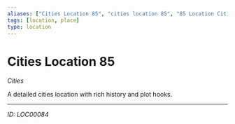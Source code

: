 ```yaml
---
aliases: ["Cities Location 85", "cities location 85", "85 Location Cities"]
tags: [location, place]
type: location
---
```


# Cities Location 85

*Cities*

A detailed cities location with rich history and plot hooks.

---
*ID: LOC00084*